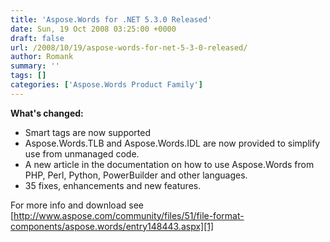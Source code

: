 ```yaml
---
title: 'Aspose.Words for .NET 5.3.0 Released'
date: Sun, 19 Oct 2008 03:25:00 +0000
draft: false
url: /2008/10/19/aspose-words-for-net-5-3-0-released/
author: Romank
summary: ''
tags: []
categories: ['Aspose.Words Product Family']
---
```


**What's changed:**

*   Smart tags are now supported
*   Aspose.Words.TLB and Aspose.Words.IDL are now provided to simplify use from unmanaged code.
*   A new article in the documentation on how to use Aspose.Words from PHP, Perl, Python, PowerBuilder and other languages.
*   35 fixes, enhancements and new features.

For more info and download see [http://www.aspose.com/community/files/51/file-format-components/aspose.words/entry148443.aspx][1]




[1]: http://www.aspose.com/community/files/51/file-format-components/aspose.words/entry148443.aspx




